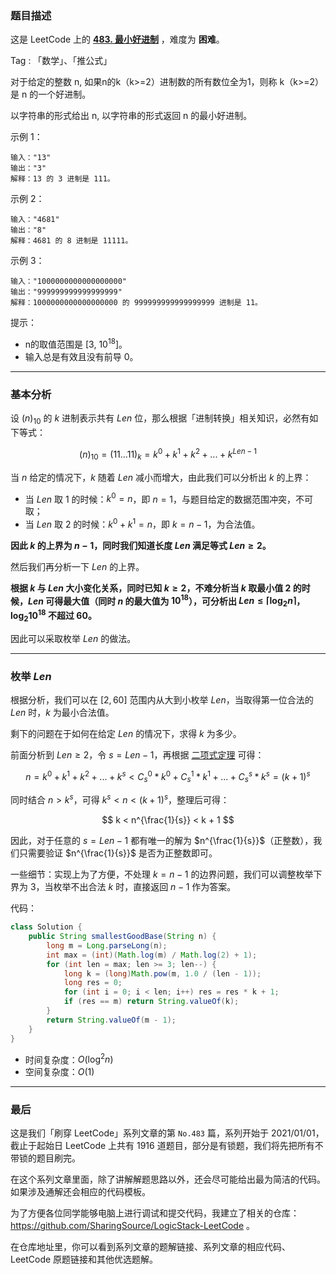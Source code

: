 ### 题目描述

这是 LeetCode 上的 **[483. 最小好进制](https://leetcode-cn.com/problems/smallest-good-base/solution/gong-shui-san-xie-xiang-jie-ru-he-fen-xi-r94g/)** ，难度为 **困难**。

Tag : 「数学」、「推公式」



对于给定的整数 n, 如果n的k（k>=2）进制数的所有数位全为1，则称 k（k>=2）是 n 的一个好进制。

以字符串的形式给出 n, 以字符串的形式返回 n 的最小好进制。

示例 1：
```
输入："13"
输出："3"
解释：13 的 3 进制是 111。
```
示例 2：
```
输入："4681"
输出："8"
解释：4681 的 8 进制是 11111。
```
示例 3：
```
输入："1000000000000000000"
输出："999999999999999999"
解释：1000000000000000000 的 999999999999999999 进制是 11。
```

提示：
* n的取值范围是 [3, $10^{18}$]。
* 输入总是有效且没有前导 0。

---

### 基本分析 

设 $(n)_{10}$ 的 $k$ 进制表示共有 $Len$ 位，那么根据「进制转换」相关知识，必然有如下等式：

$$
(n)_{10} = (11...11)_{k} = k^0 + k^1 + k^2 + ... + k^{Len - 1}
$$

当 $n$ 给定的情况下，$k$ 随着 $Len$ 减小而增大，由此我们可以分析出 $k$ 的上界：

* 当 $Len$ 取 $1$ 的时候：$k^0 = n$，即 $n = 1$，与题目给定的数据范围冲突，不可取；
* 当 $Len$ 取 $2$ 的时候：$k^0 + k^1 = n$，即 $k = n - 1$，为合法值。

**因此 $k$ 的上界为 $n - 1$，同时我们知道长度 $Len$ 满足等式 $Len \geq 2$。**

然后我们再分析一下 $Len$ 的上界。

**根据 $k$ 与 $Len$ 大小变化关系，同时已知 $k \geq 2$，不难分析当 $k$ 取最小值 $2$ 的时候，$Len$ 可得最大值（同时 $n$ 的最大值为 $10^{18}$），可分析出 $Len \leq \lceil \log_2{n} \rceil$，$\log_2{10^{18}}$ 不超过 $60$。**

因此可以采取枚举 $Len$ 的做法。

---

### 枚举 $Len$

根据分析，我们可以在 $[2, 60]$ 范围内从大到小枚举 $Len$，当取得第一位合法的 $Len$ 时，$k$ 为最小合法值。

剩下的问题在于如何在给定 $Len$ 的情况下，求得 $k$ 为多少。

前面分析到 $Len \geq 2$，令 $s = Len - 1$，再根据 [二项式定理](https://baike.baidu.com/item/%E4%BA%8C%E9%A1%B9%E5%BC%8F%E5%AE%9A%E7%90%86) 可得：

$$
n = k^0 + k^1 + k^2 + ... + k^s < C_{s}^{0} * k^0 + C_{s}^{1} * k^1 + ... + C_{s}^{s} * k^s = (k + 1)^{s}
$$

同时结合 $n > k^ s$，可得 $k^s < n < (k + 1)^s$，整理后可得：

$$
k < n^{\frac{1}{s}} < k + 1
$$

因此，对于任意的 $s = Len - 1$ 都有唯一的解为 $n^{\frac{1}{s}}$（正整数），我们只需要验证 $n^{\frac{1}{s}}$ 是否为正整数即可。

一些细节：实现上为了方便，不处理 $k = n - 1$ 的边界问题，我们可以调整枚举下界为 $3$，当枚举不出合法 $k$ 时，直接返回 $n - 1$ 作为答案。

代码：
```Java
class Solution {
    public String smallestGoodBase(String n) {
        long m = Long.parseLong(n);
        int max = (int)(Math.log(m) / Math.log(2) + 1);
        for (int len = max; len >= 3; len--) {
            long k = (long)Math.pow(m, 1.0 / (len - 1));
            long res = 0;
            for (int i = 0; i < len; i++) res = res * k + 1;
            if (res == m) return String.valueOf(k);
        }
        return String.valueOf(m - 1);
    }
}
```
* 时间复杂度：$O(\log^2{n})$
* 空间复杂度：$O(1)$

---

### 最后

这是我们「刷穿 LeetCode」系列文章的第 `No.483` 篇，系列开始于 2021/01/01，截止于起始日 LeetCode 上共有 1916 道题目，部分是有锁题，我们将先把所有不带锁的题目刷完。

在这个系列文章里面，除了讲解解题思路以外，还会尽可能给出最为简洁的代码。如果涉及通解还会相应的代码模板。

为了方便各位同学能够电脑上进行调试和提交代码，我建立了相关的仓库：https://github.com/SharingSource/LogicStack-LeetCode 。

在仓库地址里，你可以看到系列文章的题解链接、系列文章的相应代码、LeetCode 原题链接和其他优选题解。

